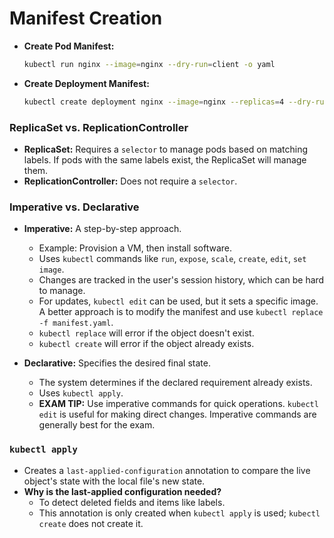 # Manifest Creation

*   **Create Pod Manifest:**
    ```bash
    kubectl run nginx --image=nginx --dry-run=client -o yaml
    ```

*   **Create Deployment Manifest:**
    ```bash
    kubectl create deployment nginx --image=nginx --replicas=4 --dry-run=client -o yaml
    ```

### ReplicaSet vs. ReplicationController

*   **ReplicaSet:** Requires a `selector` to manage pods based on matching labels. If pods with the same labels exist, the ReplicaSet will manage them.
*   **ReplicationController:** Does not require a `selector`.

### Imperative vs. Declarative

*   **Imperative:** A step-by-step approach.
    *   Example: Provision a VM, then install software.
    *   Uses `kubectl` commands like `run`, `expose`, `scale`, `create`, `edit`, `set image`.
    *   Changes are tracked in the user's session history, which can be hard to manage.
    *   For updates, `kubectl edit` can be used, but it sets a specific image. A better approach is to modify the manifest and use `kubectl replace -f manifest.yaml`.
    *   `kubectl replace` will error if the object doesn't exist.
    *   `kubectl create` will error if the object already exists.

*   **Declarative:** Specifies the desired final state.
    *   The system determines if the declared requirement already exists.
    *   Uses `kubectl apply`.
    *   **EXAM TIP:** Use imperative commands for quick operations. `kubectl edit` is useful for making direct changes. Imperative commands are generally best for the exam.

### `kubectl apply`

*   Creates a `last-applied-configuration` annotation to compare the live object's state with the local file's new state.
*   **Why is the last-applied configuration needed?**
    *   To detect deleted fields and items like labels.
    *   This annotation is only created when `kubectl apply` is used; `kubectl create` does not create it.